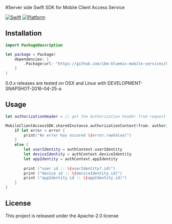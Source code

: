 #Server side Swift SDK for Mobile Client Access Service

[![Swift][swift-badge]][swift-url]
[![Platform][platform-badge]][platform-url]

[swift-badge]: https://img.shields.io/badge/Swift-3.0-orange.svg
[swift-url]: https://swift.org
[platform-badge]: https://img.shields.io/badge/Platforms-OS%20X%20--%20Linux-lightgray.svg
[platform-url]: https://swift.org

## Installation
```swift
import PackageDescription

let package = Package(
    dependencies: [
        .Package(url: "https://github.com/ibm-bluemix-mobile-services/bluemix-mobileclientaccess-swift-sdk.git", majorVersion: 0, minor: 0)
    ]
)
```
0.0.x releases are tested on OSX and Linux with DEVELOPMENT-SNAPSHOT-2016-04-25-a

## Usage

```Swift
let authorizationHeader = // get the Authorization header from request

MobileClientAccessSDK.sharedInstance.authorizationContext(from: authorizationHeader) { (error, authContext) in
	if let error = error {
		print("An error has occured \(error.rawValue)")
	}
	else {
		let userIdentity = authContext.userIdentity
		let deviceIdentity = authContext.deviceIdentity
		let appIdentity = authContext.appIdentity
		
		print ("user id :: \(userIdentity?.id)")
		print ("device id :: \(deviceIdentity.id)")
		print ("appIdentity id :: \(appIdentity.id)")
	}
}
```

## License

This project is released under the Apache-2.0 license

[swift-badge]: https://img.shields.io/badge/Swift-3.0-orange.svg
[swift-url]: https://swift.org
[platform-badge]: https://img.shields.io/badge/Platforms-OS%20X%20--%20Linux-lightgray.svg
[platform-url]: https://swift.org